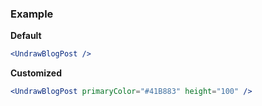 ### Example

**Default**
```jsx
<UndrawBlogPost />
```

**Customized**
```jsx
<UndrawBlogPost primaryColor="#41B883" height="100" />
```
